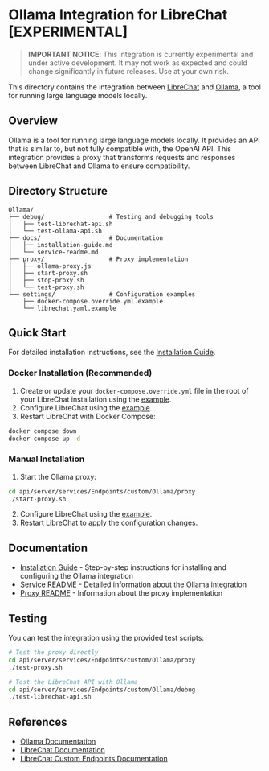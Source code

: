 # Ollama Integration for LibreChat [EXPERIMENTAL]

> **IMPORTANT NOTICE**: This integration is currently experimental and under active development. It may not work as expected and could change significantly in future releases. Use at your own risk.

This directory contains the integration between [LibreChat](https://github.com/danny-avila/LibreChat) and [Ollama](https://ollama.ai/), a tool for running large language models locally.

## Overview

Ollama is a tool for running large language models locally. It provides an API that is similar to, but not fully compatible with, the OpenAI API. This integration provides a proxy that transforms requests and responses between LibreChat and Ollama to ensure compatibility.

## Directory Structure

```
Ollama/
├── debug/                  # Testing and debugging tools
│   ├── test-librechat-api.sh
│   └── test-ollama-api.sh
├── docs/                   # Documentation
│   ├── installation-guide.md
│   └── service-readme.md
├── proxy/                  # Proxy implementation
│   ├── ollama-proxy.js
│   ├── start-proxy.sh
│   ├── stop-proxy.sh
│   └── test-proxy.sh
└── settings/               # Configuration examples
    ├── docker-compose.override.yml.example
    └── librechat.yaml.example
```

## Quick Start

For detailed installation instructions, see the [Installation Guide](./docs/installation-guide.md).

### Docker Installation (Recommended)

1. Create or update your `docker-compose.override.yml` file in the root of your LibreChat installation using the [example](./settings/docker-compose.override.yml.example).
2. Configure LibreChat using the [example](./settings/librechat.yaml.example).
3. Restart LibreChat with Docker Compose:

```bash
docker compose down
docker compose up -d
```

### Manual Installation

1. Start the Ollama proxy:

```bash
cd api/server/services/Endpoints/custom/Ollama/proxy
./start-proxy.sh
```

2. Configure LibreChat using the [example](./settings/librechat.yaml.example).
3. Restart LibreChat to apply the configuration changes.

## Documentation

- [Installation Guide](./docs/installation-guide.md) - Step-by-step instructions for installing and configuring the Ollama integration
- [Service README](./docs/service-readme.md) - Detailed information about the Ollama integration
- [Proxy README](./proxy/README.md) - Information about the proxy implementation

## Testing

You can test the integration using the provided test scripts:

```bash
# Test the proxy directly
cd api/server/services/Endpoints/custom/Ollama/proxy
./test-proxy.sh

# Test the LibreChat API with Ollama
cd api/server/services/Endpoints/custom/Ollama/debug
./test-librechat-api.sh
```

## References

- [Ollama Documentation](https://github.com/ollama/ollama/tree/main/docs)
- [LibreChat Documentation](https://www.librechat.ai/docs)
- [LibreChat Custom Endpoints Documentation](https://www.librechat.ai/docs/quick_start/custom_endpoints) 
